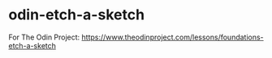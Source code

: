 # odin-etch-a-sketch
For The Odin Project: https://www.theodinproject.com/lessons/foundations-etch-a-sketch
